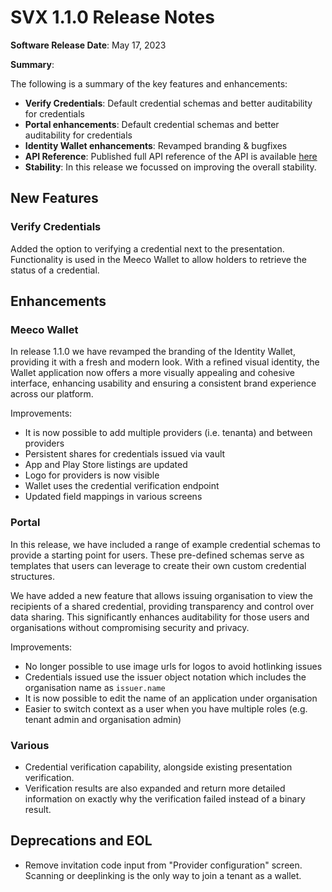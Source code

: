 # SVX 1.1.0 Release Notes

**Software Release Date**: May 17, 2023

**Summary**:

The following is a summary of the key features and enhancements:

* **Verify Credentials**: Default credential schemas and better auditability for credentials
* **Portal enhancements**: Default credential schemas and better auditability for credentials
* **Identity Wallet enhancements**: Revamped branding & bugfixes
* **API Reference**: Published full API reference of the API is available [here](https://api-reference-sandbox.svx.exchange)
* **Stability**: In this release we focussed on improving the overall stability.

## New Features

### Verify Credentials

Added the option to verifying a credential next to the presentation. Functionality is used in the Meeco Wallet to allow holders to retrieve the status of a credential.

## Enhancements

### Meeco Wallet

In release 1.1.0 we have revamped the branding of the Identity Wallet, providing it with a fresh and modern look. With a refined visual identity, the Wallet application now offers a more visually appealing and cohesive interface, enhancing usability and ensuring a consistent brand experience across our platform.

Improvements:
* It is now possible to add multiple providers (i.e. tenanta) and between providers
* Persistent shares for credentials issued via vault
* App and Play Store listings are updated
* Logo for providers is now visible
* Wallet uses the credential verification endpoint
* Updated field mappings in various screens

### Portal

In this release, we have included a range of example credential schemas to provide a starting point for users. These pre-defined schemas serve as templates that users can leverage to create their own custom credential structures.

We have added a new feature that allows issuing organisation to view the recipients of a shared credential, providing transparency and control over data sharing. This significantly enhances auditability for those users and organisations without compromising security and privacy.

Improvements:
* No longer possible to use image urls for logos to avoid hotlinking issues
* Credentials issued use the issuer object notation which includes the organisation name as `issuer.name`
* It is now possible to edit the name of an application under organisation
* Easier to switch context as a user when you have multiple roles (e.g. tenant admin and organisation admin)

### Various

* Credential verification capability, alongside existing presentation verification.
* Verification results are also expanded and return more detailed information on exactly why the verification failed instead of a binary result.

## Deprecations and EOL

* Remove invitation code input from "Provider configuration" screen. Scanning or deeplinking is the only way to join a tenant as a wallet.